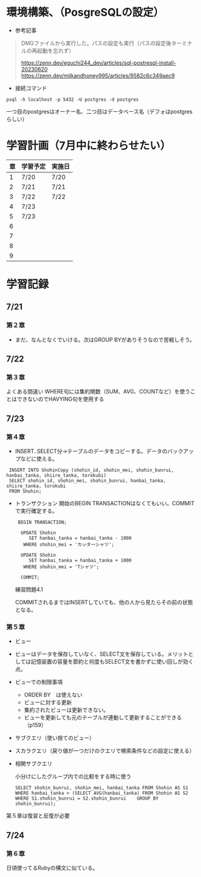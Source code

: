 # 環境構築、（PosgreSQLの設定）
- 参考記事
> DMGファイルから実行した。パスの設定も実行（パスの設定後ターミナルの再起動を忘れず）
> 
> https://zenn.dev/eguchi244_dev/articles/sql-postresql-install-20230620
> https://zenn.dev/milkandhoney995/articles/9582c6c349aec9

- 接続コマンド

`psql -h localhost -p 5432 -U postgres -d postgres`

一つ目のpostgresはオーナー名、二つ目はデータベース名（デフォはpostgresらしい）

# 学習計画（7月中に終わらせたい）
| 章 | 学習予定 | 実施日 |
|---------|---------|---------|
|  1   | 7/20    | 7/20    |
|  2   | 7/21    |  7/21   |
|  3   | 7/22    | 7/22    |
|  4   | 7/23    |     |
|  5   | 7/23    |     |
|  6   |     |     |
|  7   |     |     |
|  8   |     |     |
|  9   |     |     |


# 学習記録
## 7/21
### 第２章
- まだ、なんとなくでいける。次はGROUP BYがありそうなので苦戦しそう。
## 7/22
### 第３章
よくある間違い
 WHERE句には集約関数（SUM、AVG、COUNTなど）を使うことはできないのでHAVYING句を使用する
## 7/23
### 第４章
- INSERT..SELECT分→テーブルのデータをコピーする。データのバックアップなどに使える。
 ```
  INSERT INTO ShohinCopy (shohin_id, shohin_mei, shohin_bunrui, hanbai_tanka, shiire_tanka, torokubi)
  SELECT shohin_id, shohin_mei, shohin_bunrui, hanbai_tanka, shiire_tanka, torokubi
  FROM Shohin;
 ```
- トランザクション
  開始のBEGIN TRANSACTIONはなくてもいい。COMMITで実行確定する。
  ```
   BEGIN TRANSACTION;

    UPDATE Shohin
       SET hanbai_tanka = hanbai_tanka - 1000
     WHERE shohin_mei = 'カッターシャツ';

    UPDATE Shohin
       SET hanbai_tanka = hanbai_tanka + 1000
     WHERE shohin_mei = 'Tシャツ';

    COMMIT;
  ```

  練習問題4.1

  COMMITされるまではINSERTしていても、他の人から見たらその前の状態となる。

  
### 第５章
- ビュー
 - ビューはデータを保存していなく、SELECT文を保存している。メリットとしては記憶装置の容量を節約と何度もSELECT文を書かずに使い回しが効く点。
 - ビューでの制限事項
   - ORDER BY　は使えない
   - ビューに対する更新
    - 集約されたビューは更新できない。  
    - ビューを更新しても元のテーブルが連動して更新することができる（p159）
- サブクエリ（使い捨てのビュー）
- スカラクエリ（戻り値が一つだけのクエリで検索条件などの設定に使える）
- 相関サブクエリ

  小分けにしたグループ内での比較をする時に使う
  ```
  SELECT shohin_bunrui, shohin_mei, hanbai_tanka FROM Shohin AS S1 WHERE hanbai_tanka > (SELECT AVG(hanbai_tanka) FROM Shohin AS S2 WHERE S1.shohin_bunrui = S2.shohin_bunrui    GROUP BY shohin_bunrui);
  ```
第５章は復習と反復が必要

## 7/24
### 第６章
日頃使ってるRubyの構文に似ている。






